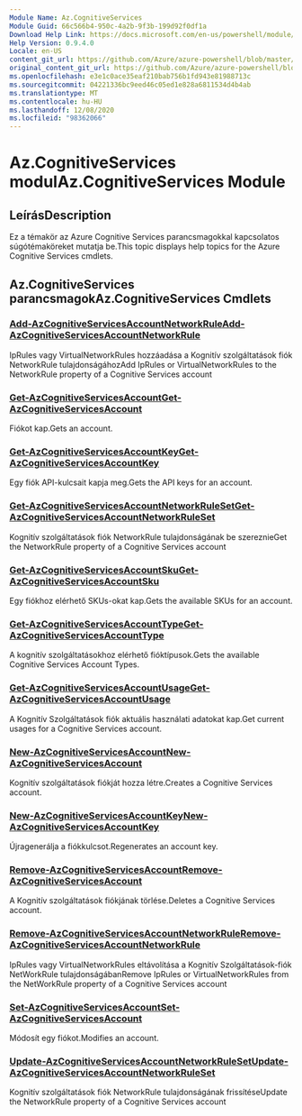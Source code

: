```yaml
---
Module Name: Az.CognitiveServices
Module Guid: 66c566b4-950c-4a2b-9f3b-199d92f0df1a
Download Help Link: https://docs.microsoft.com/en-us/powershell/module/az.cognitiveservices
Help Version: 0.9.4.0
Locale: en-US
content_git_url: https://github.com/Azure/azure-powershell/blob/master/src/CognitiveServices/CognitiveServices/help/Az.CognitiveServices.md
original_content_git_url: https://github.com/Azure/azure-powershell/blob/master/src/CognitiveServices/CognitiveServices/help/Az.CognitiveServices.md
ms.openlocfilehash: e3e1c0ace35eaf210bab756b1fd943e81988713c
ms.sourcegitcommit: 04221336bc9eed46c05ed1e828a6811534d4b4ab
ms.translationtype: MT
ms.contentlocale: hu-HU
ms.lasthandoff: 12/08/2020
ms.locfileid: "98362066"
---
```

# <span data-ttu-id="5726d-101">Az.CognitiveServices modul</span><span class="sxs-lookup"><span data-stu-id="5726d-101">Az.CognitiveServices Module</span></span>
## <span data-ttu-id="5726d-102">Leírás</span><span class="sxs-lookup"><span data-stu-id="5726d-102">Description</span></span>
<span data-ttu-id="5726d-103">Ez a témakör az Azure Cognitive Services parancsmagokkal kapcsolatos súgótémaköreket mutatja be.</span><span class="sxs-lookup"><span data-stu-id="5726d-103">This topic displays help topics for the Azure Cognitive Services cmdlets.</span></span>

## <span data-ttu-id="5726d-104">Az.CognitiveServices parancsmagok</span><span class="sxs-lookup"><span data-stu-id="5726d-104">Az.CognitiveServices Cmdlets</span></span>
### [<span data-ttu-id="5726d-105">Add-AzCognitiveServicesAccountNetworkRule</span><span class="sxs-lookup"><span data-stu-id="5726d-105">Add-AzCognitiveServicesAccountNetworkRule</span></span>](Add-AzCognitiveServicesAccountNetworkRule.md)
<span data-ttu-id="5726d-106">IpRules vagy VirtualNetworkRules hozzáadása a Kognitív szolgáltatások fiók NetworkRule tulajdonságához</span><span class="sxs-lookup"><span data-stu-id="5726d-106">Add IpRules or VirtualNetworkRules to the NetworkRule property of a Cognitive Services account</span></span>

### [<span data-ttu-id="5726d-107">Get-AzCognitiveServicesAccount</span><span class="sxs-lookup"><span data-stu-id="5726d-107">Get-AzCognitiveServicesAccount</span></span>](Get-AzCognitiveServicesAccount.md)
<span data-ttu-id="5726d-108">Fiókot kap.</span><span class="sxs-lookup"><span data-stu-id="5726d-108">Gets an account.</span></span>

### [<span data-ttu-id="5726d-109">Get-AzCognitiveServicesAccountKey</span><span class="sxs-lookup"><span data-stu-id="5726d-109">Get-AzCognitiveServicesAccountKey</span></span>](Get-AzCognitiveServicesAccountKey.md)
<span data-ttu-id="5726d-110">Egy fiók API-kulcsait kapja meg.</span><span class="sxs-lookup"><span data-stu-id="5726d-110">Gets the API keys for an account.</span></span>

### [<span data-ttu-id="5726d-111">Get-AzCognitiveServicesAccountNetworkRuleSet</span><span class="sxs-lookup"><span data-stu-id="5726d-111">Get-AzCognitiveServicesAccountNetworkRuleSet</span></span>](Get-AzCognitiveServicesAccountNetworkRuleSet.md)
<span data-ttu-id="5726d-112">Kognitív szolgáltatások fiók NetworkRule tulajdonságának be szereznie</span><span class="sxs-lookup"><span data-stu-id="5726d-112">Get the NetworkRule property of a Cognitive Services account</span></span>

### [<span data-ttu-id="5726d-113">Get-AzCognitiveServicesAccountSku</span><span class="sxs-lookup"><span data-stu-id="5726d-113">Get-AzCognitiveServicesAccountSku</span></span>](Get-AzCognitiveServicesAccountSku.md)
<span data-ttu-id="5726d-114">Egy fiókhoz elérhető SKUs-okat kap.</span><span class="sxs-lookup"><span data-stu-id="5726d-114">Gets the available SKUs for an account.</span></span>

### [<span data-ttu-id="5726d-115">Get-AzCognitiveServicesAccountType</span><span class="sxs-lookup"><span data-stu-id="5726d-115">Get-AzCognitiveServicesAccountType</span></span>](Get-AzCognitiveServicesAccountType.md)
<span data-ttu-id="5726d-116">A kognitív szolgáltatásokhoz elérhető fióktípusok.</span><span class="sxs-lookup"><span data-stu-id="5726d-116">Gets the available Cognitive Services Account Types.</span></span>

### [<span data-ttu-id="5726d-117">Get-AzCognitiveServicesAccountUsage</span><span class="sxs-lookup"><span data-stu-id="5726d-117">Get-AzCognitiveServicesAccountUsage</span></span>](Get-AzCognitiveServicesAccountUsage.md)
<span data-ttu-id="5726d-118">A Kognitív Szolgáltatások fiók aktuális használati adatokat kap.</span><span class="sxs-lookup"><span data-stu-id="5726d-118">Get current usages for a Cognitive Services account.</span></span>

### [<span data-ttu-id="5726d-119">New-AzCognitiveServicesAccount</span><span class="sxs-lookup"><span data-stu-id="5726d-119">New-AzCognitiveServicesAccount</span></span>](New-AzCognitiveServicesAccount.md)
<span data-ttu-id="5726d-120">Kognitív szolgáltatások fiókját hozza létre.</span><span class="sxs-lookup"><span data-stu-id="5726d-120">Creates a Cognitive Services account.</span></span>

### [<span data-ttu-id="5726d-121">New-AzCognitiveServicesAccountKey</span><span class="sxs-lookup"><span data-stu-id="5726d-121">New-AzCognitiveServicesAccountKey</span></span>](New-AzCognitiveServicesAccountKey.md)
<span data-ttu-id="5726d-122">Újragenerálja a fiókkulcsot.</span><span class="sxs-lookup"><span data-stu-id="5726d-122">Regenerates an account key.</span></span>

### [<span data-ttu-id="5726d-123">Remove-AzCognitiveServicesAccount</span><span class="sxs-lookup"><span data-stu-id="5726d-123">Remove-AzCognitiveServicesAccount</span></span>](Remove-AzCognitiveServicesAccount.md)
<span data-ttu-id="5726d-124">A Kognitív szolgáltatások fiókjának törlése.</span><span class="sxs-lookup"><span data-stu-id="5726d-124">Deletes a Cognitive Services account.</span></span>

### [<span data-ttu-id="5726d-125">Remove-AzCognitiveServicesAccountNetworkRule</span><span class="sxs-lookup"><span data-stu-id="5726d-125">Remove-AzCognitiveServicesAccountNetworkRule</span></span>](Remove-AzCognitiveServicesAccountNetworkRule.md)
<span data-ttu-id="5726d-126">IpRules vagy VirtualNetworkRules eltávolítása a Kognitív Szolgáltatások-fiók NetWorkRule tulajdonságában</span><span class="sxs-lookup"><span data-stu-id="5726d-126">Remove IpRules or VirtualNetworkRules from the NetWorkRule property of a Cognitive Services account</span></span>

### [<span data-ttu-id="5726d-127">Set-AzCognitiveServicesAccount</span><span class="sxs-lookup"><span data-stu-id="5726d-127">Set-AzCognitiveServicesAccount</span></span>](Set-AzCognitiveServicesAccount.md)
<span data-ttu-id="5726d-128">Módosít egy fiókot.</span><span class="sxs-lookup"><span data-stu-id="5726d-128">Modifies an account.</span></span>

### [<span data-ttu-id="5726d-129">Update-AzCognitiveServicesAccountNetworkRuleSet</span><span class="sxs-lookup"><span data-stu-id="5726d-129">Update-AzCognitiveServicesAccountNetworkRuleSet</span></span>](Update-AzCognitiveServicesAccountNetworkRuleSet.md)
<span data-ttu-id="5726d-130">Kognitív szolgáltatások fiók NetworkRule tulajdonságának frissítése</span><span class="sxs-lookup"><span data-stu-id="5726d-130">Update the NetworkRule property of a Cognitive Services account</span></span>

